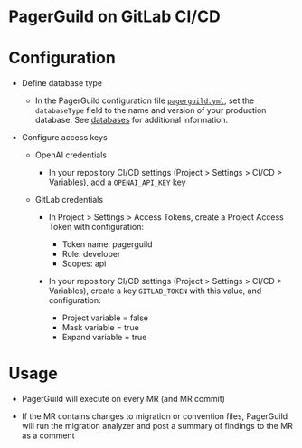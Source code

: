 # PagerGuild on GitLab CI/CD

# Configuration

- Define database type

  - In the PagerGuild configuration file [`pagerguild.yml`](pagerguild.yml), set the `databaseType` field to the name and version of your production database. See [databases](../../databases/) for additional information.

- Configure access keys

  - OpenAI credentials

    - In your repository CI/CD settings (Project > Settings > CI/CD > Variables), add a `OPENAI_API_KEY` key

  - GitLab credentials

    - In Project > Settings > Access Tokens, create a Project Access Token with configuration:

      - Token name: pagerguild
      - Role: developer
      - Scopes: api

    - In your repository CI/CD settings (Project > Settings > CI/CD > Variables), create a key `GITLAB_TOKEN` with this value, and configuration:

      - Project variable = false
      - Mask variable = true
      - Expand variable = true

# Usage

- PagerGuild will execute on every MR (and MR commit)

- If the MR contains changes to migration or convention files, PagerGuild will run the migration analyzer and post a summary of findings to the MR as a comment
